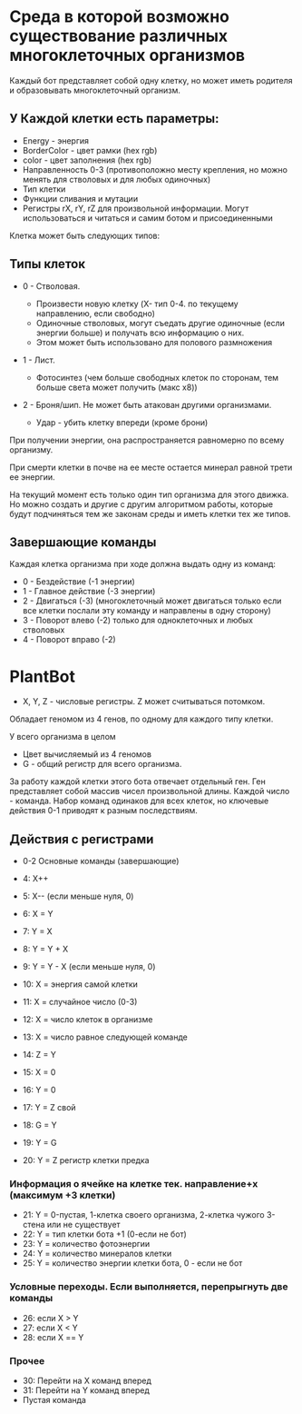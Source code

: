 # Cреда в которой возможно существование различных многоклеточных организмов 

Каждый бот представляет собой одну клетку, 
но может иметь родителя и образовывать многоклеточный организм.

## У Каждой клетки есть параметры:
* Energy - энергия
* BorderColor - цвет рамки (hex rgb)
* color - цвет заполнения (hex rgb)
* Направленность 0-3 (противоположно месту крепления, но можно менять для стволовых и для любых одиночных)
* Тип клетки
* Функции сливания и мутации
* Регистры rX, rY, rZ для произвольной информации. Могут использоваться и читаться и самим ботом и присоединенными 


Клетка может быть следующих типов:
## Типы клеток
* 0 - Стволовая.
  * Произвести новую клетку (X- тип 0-4. по текущему направлению, если свободно)
  * Одиночные стволовых, могут съедать другие одиночные (если энергии больше) и получать всю информацию о них.
  * Этом может быть использовано для полового размножения


* 1 - Лист.
  * Фотосинтез (чем больше свободных клеток по сторонам, тем больше света может получить (макс x8))  

* 2 - Броня/шип. Не может быть атакован другими организмами.
  * Удар - убить клетку впереди (кроме брони)


При получении энергии, она распространяется равномерно по всему организму.

При смерти клетки в почве на ее месте остается минерал равной трети ее энергии.


На текущий момент есть только один тип организма для этого движка. 
Но можно создать и другие с другим алгоритмом работы, которые будут подчиняться тем же законам среды и иметь клетки тех же типов.


## Завершающие команды
Каждая клетка организма при ходе должна выдать одну из команд:

* 0 - Бездействие (-1 энергии)
* 1 - Главное действие (-3 энергии)
* 2 - Двигаться (-3) (многоклеточный может двигаться только если все клетки послали эту команду и направлены в одну сторону) 
* 3 - Поворот влево (-2) только для одноклеточных и любых стволовых 
* 4 - Поворот вправо (-2)


# PlantBot
* X, Y, Z - числовые регистры. Z может считываться потомком. 

Обладает геномом из 4 генов, по одному для каждого типу клетки.

У всего организма в целом 
* Цвет вычисляемый из 4 геномов
* G - общий регистр для всего организма.

 
За работу каждой клетки этого бота отвечает отдельный ген. 
Ген представляет собой массив чисел произвольной длины. Каждой число - команда. 
Набор команд одинаков для всех клеток, но ключевые действия 0-1 приводят к разным последствиям.


## Действия с регистрами
* 0-2 Основные команды  (завершающие)

* 4: X++ 
* 5: X-- (если меньше нуля, 0)
* 6: X = Y
* 7: Y = X
* 8: Y = Y + X
* 9: Y = Y - X (если меньше нуля, 0)
* 10: X = энергия самой клетки
* 11: X = случайное число (0-3)
* 12: X = число клеток в организме
* 13: X = число равное следующей команде
* 14: Z = Y
* 15: X = 0
* 16: Y = 0
* 17: Y = Z свой
* 18: G = Y
* 19: Y = G
* 20: Y = Z регистр клетки предка

### Информация о ячейке на клетке тек. направление+x (максимум +3 клетки) 
* 21: Y = 0-пустая, 1-клетка своего организма, 2-клетка чужого 3-стена или не существует
* 22: Y = тип клетки бота +1 (0-если не бот)
* 23: Y = количество фотоэнергии 
* 24: Y = количество минералов клетки
* 25: Y = количество энергии клетки бота, 0 - если не бот


### Условные переходы. Если выполняется, перепрыгнуть две команды
* 26: если X > Y
* 27: если X < Y
* 28: если X == Y

### Прочее
* 30: Перейти на X команд вперед
* 31: Перейти на Y команд вперед
* Пустая команда





 
